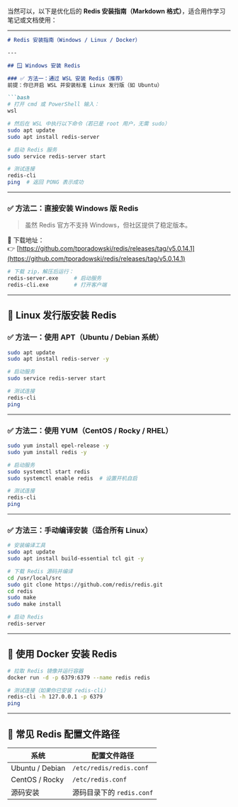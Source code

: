 当然可以，以下是优化后的 **Redis 安装指南（Markdown 格式）**，适合用作学习笔记或文档使用：

---

````md
# Redis 安装指南（Windows / Linux / Docker）

---

## 🪟 Windows 安装 Redis

### ✅ 方法一：通过 WSL 安装 Redis（推荐）
前提：你已开启 WSL 并安装标准 Linux 发行版（如 Ubuntu）

```bash
# 打开 cmd 或 PowerShell 输入：
wsl

# 然后在 WSL 中执行以下命令（若已是 root 用户，无需 sudo）
sudo apt update
sudo apt install redis-server

# 启动 Redis 服务
sudo service redis-server start

# 测试连接
redis-cli
ping  # 返回 PONG 表示成功
````

---

### ✅ 方法二：直接安装 Windows 版 Redis

> 虽然 Redis 官方不支持 Windows，但社区提供了稳定版本。

🔗 下载地址：  
👉 [https://github.com/tporadowski/redis/releases/tag/v5.0.14.1](https://github.com/tporadowski/redis/releases/tag/v5.0.14.1)

```bash
# 下载 zip，解压后运行：
redis-server.exe     # 启动服务
redis-cli.exe        # 打开客户端
```

---

## 🐧 Linux 发行版安装 Redis

### ✅ 方法一：使用 APT（Ubuntu / Debian 系统）

```bash
sudo apt update
sudo apt install redis-server -y

# 启动服务
sudo service redis-server start

# 测试连接
redis-cli
ping
```

---

### ✅ 方法二：使用 YUM（CentOS / Rocky / RHEL）

```bash
sudo yum install epel-release -y
sudo yum install redis -y

# 启动服务
sudo systemctl start redis
sudo systemctl enable redis  # 设置开机自启

# 测试连接
redis-cli
ping
```

---

### ✅ 方法三：手动编译安装（适合所有 Linux）

```bash
# 安装编译工具
sudo apt update
sudo apt install build-essential tcl git -y

# 下载 Redis 源码并编译
cd /usr/local/src
sudo git clone https://github.com/redis/redis.git
cd redis
sudo make
sudo make install

# 启动 Redis
redis-server
```

---

## 🐳 使用 Docker 安装 Redis

```bash
# 拉取 Redis 镜像并运行容器
docker run -d -p 6379:6379 --name redis redis

# 测试连接（如果你已安装 redis-cli）
redis-cli -h 127.0.0.1 -p 6379
ping
```

---

## 📌 常见 Redis 配置文件路径

| 系统              | 配置文件路径                  |
| --------------- | ----------------------- |
| Ubuntu / Debian | `/etc/redis/redis.conf` |
| CentOS / Rocky  | `/etc/redis.conf`       |
| 源码安装            | 源码目录下的 `redis.conf`     |

